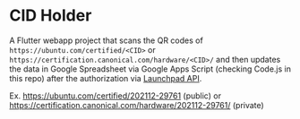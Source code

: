 # CID Holder

A Flutter webapp project that scans the QR codes of `https://ubuntu.com/certified/<CID>` or `https://certification.canonical.com/hardware/<CID>/` and then updates the data in Google Spreadsheet via Google Apps Script (checking Code.js in this repo) after the authorization via [Launchpad API](https://api.launchpad.net/).

Ex. https://ubuntu.com/certified/202112-29761 (public) or https://certification.canonical.com/hardware/202112-29761/ (private)
